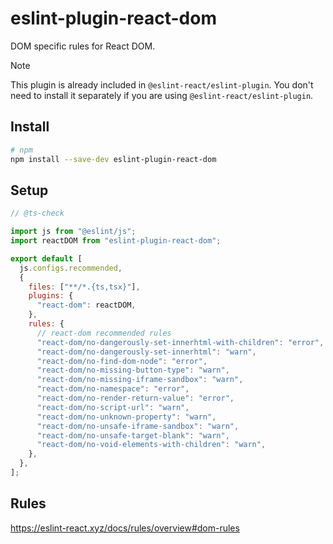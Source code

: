# eslint-plugin-react-dom

DOM specific rules for React DOM.

> [!NOTE]
> This plugin is already included in `@eslint-react/eslint-plugin`. You don't need to install it separately if you are using `@eslint-react/eslint-plugin`.

## Install

```sh
# npm
npm install --save-dev eslint-plugin-react-dom
```

## Setup

```js
// @ts-check

import js from "@eslint/js";
import reactDOM from "eslint-plugin-react-dom";

export default [
  js.configs.recommended,
  {
    files: ["**/*.{ts,tsx}"],
    plugins: {
      "react-dom": reactDOM,
    },
    rules: {
      // react-dom recommended rules
      "react-dom/no-dangerously-set-innerhtml-with-children": "error",
      "react-dom/no-dangerously-set-innerhtml": "warn",
      "react-dom/no-find-dom-node": "error",
      "react-dom/no-missing-button-type": "warn",
      "react-dom/no-missing-iframe-sandbox": "warn",
      "react-dom/no-namespace": "error",
      "react-dom/no-render-return-value": "error",
      "react-dom/no-script-url": "warn",
      "react-dom/no-unknown-property": "warn",
      "react-dom/no-unsafe-iframe-sandbox": "warn",
      "react-dom/no-unsafe-target-blank": "warn",
      "react-dom/no-void-elements-with-children": "warn",
    },
  },
];
```

## Rules

<https://eslint-react.xyz/docs/rules/overview#dom-rules>
